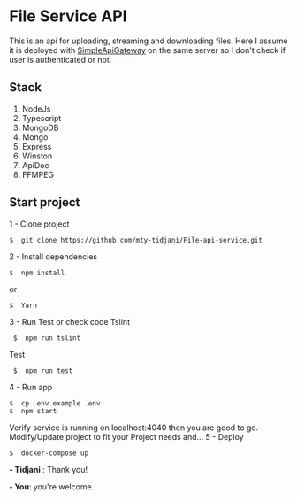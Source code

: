 # File Service API
This is an api for uploading, streaming and downloading files. Here I assume it is deployed with [SimpleApiGateway](https://github.com/mty-tidjani/SimpleApiGateway) on the same server so I don't check if user is authenticated or not. 

## Stack

 1. NodeJs
 2. Typescript
 3. MongoDB
 4. Mongo
 5. Express
 6. Winston
 7. ApiDoc
 8. FFMPEG

## Start project
1 - Clone project

    $  git clone https://github.com/mty-tidjani/File-api-service.git 

2 - Install dependencies

    $  npm install
or

    $  Yarn
3 - Run Test or check code
 Tslint

     $  npm run tslint
Test

     $  npm run test
4 - Run app

    $  cp .env.example .env
    $  npm start
Verify service is running on localhost:4040 then you are good to go.
Modify/Update project to fit your Project needs and...
5 - Deploy

    $  docker-compose up


**- Tidjani** :  Thank you!

**- You**: you're welcome.
